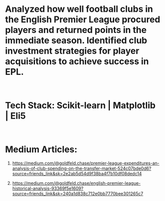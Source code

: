 # Analyzed how well football clubs in the English Premier League procured players and returned points in the immediate season. Identified club investment strategies for player acquisitions to achieve success in EPL.
<br>

# Tech Stack: Scikit-learn | Matplotlib | Eli5
<br>

# Medium Articles: 

1. https://medium.com/@goldfeld.chase/premier-league-expenditures-an-analysis-of-club-spending-on-the-transfer-market-524c07bde0d6?source=friends_link&sk=2e2ab5d54d9f38ba4f7b10df08dedc14

2. https://medium.com/@goldfeld.chase/english-premier-league-historical-analysis-93369f5e1609?source=friends_link&sk=240a1d838c712e0bb7770bee301265c7

